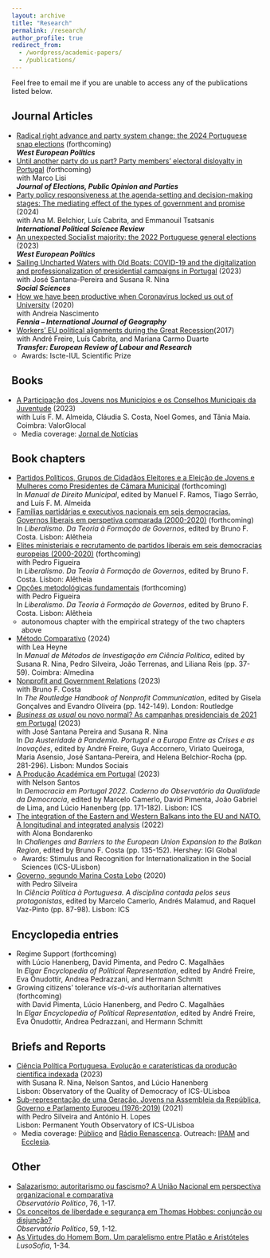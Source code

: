 ```yaml
---
layout: archive
title: "Research"
permalink: /research/
author_profile: true
redirect_from: 
  - /wordpress/academic-papers/
  - /publications/
---
```


Feel free to email me if you are unable to access any of the publications listed below.

<style>
  ul {
    padding-left: 15px; /* Diminua este valor para reduzir o espaçamento à esquerda */
  }
  
  ul li {
    margin-left: -5px; /* Diminua este valor para reduzir o espaçamento à esquerda dos itens */
  }
</style>


## Journal Articles

* [Radical right advance and party system change: the 2024 Portuguese snap elections](https://doi.org/10.1080/01402382.2024.2372752) (forthcoming) <br>
  <b><i>West European Politics</i></b><br>
* [Until another party do us part? Party members’ electoral disloyalty in Portugal](https://doi.org/10.1080/17457289.2023.2292675) (forthcoming) <br>
  with Marco Lisi<br>
  <b><i>Journal of Elections, Public Opinion and Parties</i></b><br>
* [Party policy responsiveness at the agenda-setting and decision-making stages: The mediating effect of the types of government and promise](https://journals.sagepub.com/doi/pdf/10.1177/01925121231155140) (2024) <br>
  with Ana M. Belchior, Luís Cabrita, and Emmanouil Tsatsanis<br> 
  <b><i>International Political Science Review</i></b><br> 
* [An unexpected Socialist majority: the 2022 Portuguese general elections](https://www.tandfonline.com/doi/pdf/10.1080/01402382.2022.2070983?casa_token=LcYisGvvnAgAAAAA:crAT_E-1iAN4OAOFmhm-S3WVaQplB5ayAlIESzTYBNLhh7yegYlg9JL5K7w0uOAvdUJYpASwsS0Lwg) (2023)<br>
  <b><i>West European Politics</i></b><br>
* [Sailing Uncharted Waters with Old Boats: COVID-19 and the digitalization and professionalization of presidential campaigns in Portugal](https://www.mdpi.com/2076-0760/12/1/45) (2023)<br>
  with José Santana-Pereira and Susana R. Nina<br>
  <b><i>Social Sciences</i></b><br>
* [How we have been productive when Coronavirus locked us out of University](https://repositorio.ul.pt/bitstream/10451/45557/1/ICS_ANascimento_How.pdf) (2020)<br>
  with Andreia Nascimento<br>
  <b><i>Fennia – International Journal of Geography</i></b><br>
* [Workers’ EU political alignments during the Great Recession](https://journals.sagepub.com/doi/10.1177/1024258917696239)(2017)<br>
  with André Freire, Luís Cabrita, and Mariana Carmo Duarte<br>
  <b><i>Transfer: European Review of Labour and Research</i></b><br>
  * Awards: Iscte-IUL Scientific Prize 


## Books

* [A Participação dos Jovens nos Municípios e os Conselhos Municipais da Juventude](https://www.aevst.com/wp-content/uploads/2023/10/Livro-Conselhos-Municipais-de-Juventude-1.pdf) (2023) <br>
  with Luís F. M. Almeida, Cláudia S. Costa, Noel Gomes, and Tânia Maia. Coimbra: ValorGlocal<br>
  * Media coverage: [Jornal de Notícias](https://www.jn.pt/2122761049/metade-dos-municipios-nao-tem-conselho-municipal-da-juventude/)
 
    
## Book chapters

* [Partidos Políticos, Grupos de Cidadãos Eleitores e a Eleição de Jovens e Mulheres como Presidentes de Câmara Municipal](https://www.dropbox.com/scl/fi/quffmnopfq3qx3gtwwjk0/HFerrinhoLopes_Chapter_PartidosGCE_PCM.pdf?rlkey=t55ypdlxgd6qf5h5iiq2swnjw&dl=0) (forthcoming) <br>
  In <i>Manual de Direito Municipal</i>, edited by Manuel F. Ramos, Tiago Serrão, and Luís F. M. Almeida <br> 
* [Famílias partidárias e executivos nacionais em seis democracias. Governos liberais em perspetiva comparada (2000-2020)](https://www.dropbox.com/scl/fi/hf44y9qdykj2nb09iu0ro/Cap-tulo-4.-HFL-v4-22-04-2023.pdf?rlkey=755p0lmrze7v393d4y7vzpgqr&dl=0) (forthcoming) <br> 
  In <i>Liberalismo. Da Teoria à Formação de Governos</i>, edited by Bruno F. Costa. Lisbon: Alêtheia<br> 
* [Elites ministeriais e recrutamento de partidos liberais em seis democracias europeias (2000-2020)](https://www.dropbox.com/scl/fi/z17g0h2ywzdnowywkddy5/Cap-tulo-5.-HFL-PF-vf-22-04-2023.pdf?rlkey=xp6j91u7a8by0paju80bffbb9&dl=0) (forthcoming) <br>
  with Pedro Figueira<br>
  In <i>Liberalismo. Da Teoria à Formação de Governos</i>, edited by Bruno F. Costa. Lisbon: Alêtheia<br> 
* [Opções metodológicas fundamentais](https://www.dropbox.com/scl/fi/3ncmdayno2j9lun5thwcw/Cap-tulo-metodol-gico-v9-22-04-2023.pdf?rlkey=l7y8zgnbhfpgd4k6ndgmn883k&dl=0) (forthcoming) <br>
  with Pedro Figueira<br>
  In <i>Liberalismo. Da Teoria à Formação de Governos</i>, edited by Bruno F. Costa. Lisbon: Alêtheia<br> 
  * autonomous chapter with the empirical strategy of the two chapters above
* [Método Comparativo](https://www.dropbox.com/scl/fi/0xgf0fd9gc2z6n7pjk80v/Cap.-M-todo-Comparativo-em-Ci-ncia-Pol-tica-rev.-HFL-LH-05-04-2023.pdf?rlkey=hwzct3f97scyk4p3orb1qdnaz&dl=0) (2024) <br>
  with Lea Heyne<br>
  In <i>Manual de Métodos de Investigação em Ciência Política</i>, edited by Susana R. Nina, Pedro Silveira, João Terrenas, and Liliana Reis (pp. 37-59). Coimbra: Almedina<br>
* [Nonprofit and Government Relations](https://www.taylorfrancis.com/chapters/edit/10.4324/9781003170563-18/nonprofit-government-relations-bruno-ferreira-costa-hugo-ferrinho-lopes?context=ubx&refId=e7773832-d07f-49c1-99e2-9634eed1fd0d) (2023) <br>
  with Bruno F. Costa<br>
  In <i>The Routledge Handbook of Nonprofit Communication</i>, edited by Gisela Gonçalves and Evandro Oliveira (pp. 142-149). London: Routledge<br>
* [<i>Business as usual</i> ou novo normal? As campanhas presidenciais de 2021 em Portugal](https://www.dropbox.com/scl/fi/4nqlax0pmlvv7ntzaaqvz/2023-Chapter-Mundos-Sociais.pdf?rlkey=4xge3q048ov8ddjs5ruwdnawu&dl=0) (2023) <br>
  with José Santana Pereira and Susana R. Nina<br>
  In <i>Da Austeridade à Pandemia. Portugal e a Europa Entre as Crises e as Inovações</i>, edited by André Freire, Guya Accornero, Viriato Queiroga, Maria Asensio, José Santana-Pereira, and Helena Belchior-Rocha (pp. 281-296). Lisbon: Mundos Sociais<br>
* [A Produção Académica em Portugal](https://www.dropbox.com/scl/fi/fttp8exx8o54psl7q5x0z/2023-Chapter-OQD-ICS.pdf?rlkey=7fr7yzjgk60jbkn5qfco3rr6q&dl=0) (2023) <br>
  with Nelson Santos<br>
  In <i>Democracia em Portugal 2022. Caderno do Observatório da Qualidade da Democracia</i>, edited by Marcelo Camerlo, David Pimenta, João Gabriel de Lima, and Lúcio Hanenberg (pp. 171-182). Lisbon: ICS<br>
* [The integration of the Eastern and Western Balkans into the EU and NATO. A longitudinal and integrated analysis](https://www.igi-global.com/chapter/the-integration-of-the-eastern-and-western-balkans-into-the-eu-and-nato/295606) (2022) <br>
  with Alona Bondarenko<br>
  In <i>Challenges and Barriers to the European Union Expansion to the Balkan Region</i>, edited by Bruno F. Costa (pp. 135-152). Hershey: IGI Global<br>
  * Awards: Stimulus and Recognition for Internationalization in the Social Sciences (ICS-ULisbon)
* [Governo, segundo Marina Costa Lobo](https://repositorio.ul.pt/bitstream/10451/47033/1/ICS_MCamerlo_Ciencia.pdf) (2020) <br>
  with Pedro Silveira<br>
  In <i>Ciência Política à Portuguesa. A disciplina contada pelos seus protagonistas</i>, edited by Marcelo Camerlo, Andrés Malamud, and Raquel Vaz-Pinto (pp. 87-98). Lisbon: ICS<br>


## Encyclopedia entries
* Regime Support (forthcoming)<br>
  with Lúcio Hanenberg, David Pimenta, and Pedro C. Magalhães<br>
  In <i>Elgar Encyclopedia of Political Representation</i>, edited by André Freire, Eva Önudottir, Andrea Pedrazzani, and Hermann Schmitt<br>
* Growing citizens’ tolerance <i>vis-à-vis</i> authoritarian alternatives (forthcoming)<br>
  with David Pimenta, Lúcio Hanenberg, and Pedro C. Magalhães<br>
  In <i>Elgar Encyclopedia of Political Representation</i>, edited by André Freire, Eva Önudottir, Andrea Pedrazzani, and Hermann Schmitt<br>


  
## Briefs and Reports

* [Ciência Política Portuguesa. Evolução e caraterísticas da produção científica indexada](https://oqd.ics.ulisboa.pt/webwp/wp-content/uploads/2023/01/2023-Research-Brief-OQD-1.pdf) (2023)<br>
  with Susana R. Nina, Nelson Santos, and Lúcio Hanenberg<br>
  Lisbon: Observatory of the Quality of Democracy of ICS-ULisboa<br>
* [Sub-representação de uma Geração. Jovens na Assembleia da República, Governo e Parlamento Europeu (1976-2019)](https://www.opj.ics.ulisboa.pt/wp-content/uploads/ICS-Policy-Brief-2021.pdf) (2021)<br>
  with Pedro Silveira and António H. Lopes<br>
  Lisbon: Permanent Youth Observatory of ICS-ULisboa<br>
  * Media coverage: [Público](https://www.publico.pt/2022/11/28/politica/noticia/aqui-ninguem-tweetou-debate-jovens-mostraram-querem-participar-2029537) and [Rádio Renascença](https://rr.sapo.pt/especial%5C/politica/2022/01/27/pedro-silveira-os-governos-nao-podem-ser-um-one-man-show/269893/). Outreach: [IPAM](https://www.ipam.pt/blog/participacao-jovem-na-era-digital/) and [Ecclesia](https://agencia.ecclesia.pt/portal/ha-uma-sub-representacao-cronica-das-novas-geracoes-na-politica-rita-saias/).


## Other

* [Salazarismo: autoritarismo ou fascismo? A União Nacional em perspectiva organizacional e comparativa](http://www.observatoriopolitico.pt/wp-content/uploads/2017/11/WP_76_HL.pdf)<br>
  <i>Observatório Político</i>, 76, 1-17.<br>
* [Os conceitos de liberdade e segurança em Thomas Hobbes: conjunção ou disjunção?](http://www.observatoriopolitico.pt/wp-content/uploads/2016/03/WP_59_HFL.pdf)<br>
  <i>Observatório Político</i>, 59, 1-12.<br>
* [As Virtudes do Homem Bom. Um paralelismo entre Platão e Aristóteles](http://www.lusosofia.net/textos/20140517-lopes_hugo_2014_virtudes_homem_bom.pdf)<br>
  <i>LusoSofia</i>, 1-34.<br>




<!---
# Working Papers
- Moving online? The use of web surveys in political science research (2005-2019). (with [Ana M. Belchior](https://ciencia.iscte-iul.pt/authors/ana-maria-da-conceicao-belchior/cv), Viriato Queiroga and Ana Rezende-Matias)

# Work in Progress
- Perception of poll results and strategic voting. (with [José Santana-Pereira](https://ciencia.iscte-iul.pt/authors/jose-santana-pereira/cv) and [Susana R. Nina](https://www.ulusofona.pt/docentes/susana-isabel-rogeiro-pereira-nina-6412))
- Political party ethics self-regulation. (with [Luís de Sousa](https://www.ics.ulisboa.pt/pessoa/luis-de-sousa), [Fernando Casal Bertoa](https://whogoverns.eu/biography/) and [Lúcio Hanenberg](https://www.ics.ulisboa.pt/pessoa/lucio-hanenberg))
- Party Youth Wing Organization. (with [Brit Anlar](https://www.britanlar.com/), [Kira R. Kurz](https://kirareneekurz.owlstown.net/) and [Ieva Hofmane](https://www.eui.eu/people?id=ieva-hofmane)).
- Youth Political Representation in Portugal. Evidence from local and national elections. (chapter for Political Youth Representation - A Global Perspective, edited by [Brit Anlar](https://www.britanlar.com/) and [Kira R. Kurz](https://kirareneekurz.owlstown.net/)).
- Young people and corruption perceptions in Spain and Portugal. (with [Gustavo Gouvêa Maciel](https://scholar.google.com/citations?user=po780s0AAAAJ&hl=en))
- Exposure to polls, late deciders, and strategic voting. A tale of three elections in Portugal. (with [José Santana-Pereira](https://ciencia.iscte-iul.pt/authors/jose-santana-pereira/cv) and [Susana R. Nina](https://www.ulusofona.pt/docentes/susana-isabel-rogeiro-pereira-nina-6412))

--->
